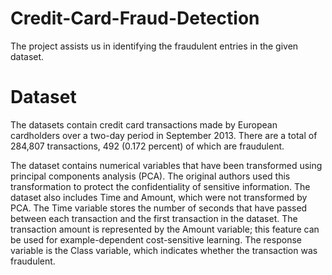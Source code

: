# Credit-Card-Fraud-Detection

The project assists us in identifying the fraudulent entries in the given dataset.

# Dataset

The datasets contain credit card transactions made by European cardholders over a two-day period in September 2013. There are a total of 284,807 transactions, 492 (0.172 percent) of which are fraudulent.

The dataset contains numerical variables that have been transformed using principal components analysis (PCA). The original authors used this transformation to protect the confidentiality of sensitive information. The dataset also includes Time and Amount, which were not transformed by PCA. The Time variable stores the number of seconds that have passed between each transaction and the first transaction in the dataset. The transaction amount is represented by the Amount variable; this feature can be used for example-dependent cost-sensitive learning. The response variable is the Class variable, which indicates whether the transaction was fraudulent.
